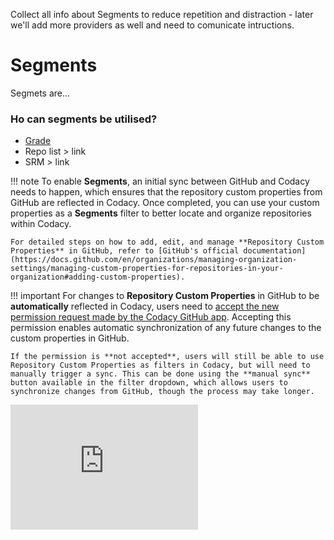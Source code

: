 Collect all info about Segments to reduce repetition and distraction - later we'll add more providers as well and need to comunicate intructions. 

# Segments

Segmets are...

### Ho can segments be utilised?
- [Grade](../faq/code-analysis/which-metrics-does-codacy-calculate.md#grade)
- Repo list > link
- SRM > link

!!! note
    To enable **Segments**, an initial sync between GitHub and Codacy needs to happen, which ensures that the repository custom properties from GitHub are reflected in Codacy. Once completed, you can use your custom properties as a **Segments** filter to better locate and organize repositories within Codacy.
    
    For detailed steps on how to add, edit, and manage **Repository Custom Properties** in GitHub, refer to [GitHub's official documentation](https://docs.github.com/en/organizations/managing-organization-settings/managing-custom-properties-for-repositories-in-your-organization#adding-custom-properties).

!!! important
    For changes to **Repository Custom Properties** in GitHub to be **automatically** reflected in Codacy, users need to [accept the new permission request made by the Codacy GitHub app](https://docs.github.com/en/apps/using-github-apps/approving-updated-permissions-for-a-github-app). Accepting this permission enables automatic synchronization of any future changes to the custom properties in GitHub.

    If the permission is **not accepted**, users will still be able to use Repository Custom Properties as filters in Codacy, but will need to manually trigger a sync. This can be done using the **manual sync** button available in the filter dropdown, which allows users to synchronize changes from GitHub, though the process may take longer.


<div>
  <iframe id="inlineRoadmap"
      title="Codacy Roadmap"
      width="300"
      height="200"
    src="https://portal.productboard.com/2ng56ct2oir3adgbkvzfgqks" frameborder="0"  
  </iframe>
</div>
